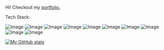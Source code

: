 Hi! Checkout my [portfolio.](https://github.com/cats256/portfolio)

Tech Stack:

![Image](https://img.shields.io/badge/JavaScript-F7DF1E?style=for-the-badge&logo=javascript&logoColor=black)
![Image](https://img.shields.io/badge/React-61DAFB?style=for-the-badge&logo=react&logoColor=black)
![Image](https://img.shields.io/badge/Python-3776AB?style=for-the-badge&logo=python&logoColor=white)
![Image](https://img.shields.io/badge/C%2B%2B-00599C?style=for-the-badge&logo=c%2B%2B&logoColor=white)
![Image](https://img.shields.io/badge/Express.js-000000?style=for-the-badge&logo=express&logoColor=white)
![Image](https://img.shields.io/badge/Node.js-339933?style=for-the-badge&logo=nodedotjs&logoColor=white)
![Image](https://img.shields.io/badge/MongoDB-47A248?style=for-the-badge&logo=mongodb&logoColor=white)
![Image](https://img.shields.io/badge/Ubuntu-E95420?style=for-the-badge&logo=ubuntu&logoColor=white)
![Image](https://img.shields.io/badge/HTML5-E34F26?style=for-the-badge&logo=html5&logoColor=white)
![Image](https://img.shields.io/badge/CSS3-1572B6?style=for-the-badge&logo=css3&logoColor=white)


[![My GitHub stats](https://github-readme-stats.vercel.app/api?username=cats256)](https://github.com/anuraghazra/github-readme-stats)
